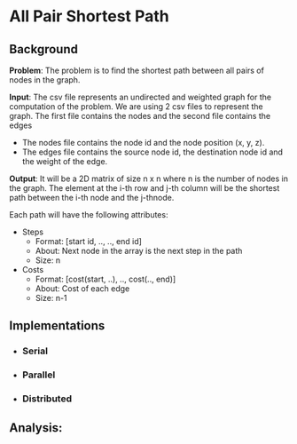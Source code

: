 # **All Pair Shortest Path**

## Background

**Problem**: The problem is to find the shortest path between all pairs of nodes in the graph.

**Input**: The csv file represents an undirected and weighted graph for the computation of the problem. We are using 2 csv files to represent the graph. The first file contains the nodes and the second file contains the edges

-   The nodes file contains the node id and the node position (x, y, z).
-   The edges file contains the source node id, the destination node id and the weight of the edge.

**Output**: It will be a 2D matrix of size n x n where n is the number of nodes in the graph. The element at the i-th row and j-th column will be the shortest path between the i-th node and the j-thnode.

Each path will have the following attributes:

-   Steps
    -   Format: [start id, .., .., end id]
    -   About: Next node in the array is the next step in the path
    -   Size: n
-   Costs
    -   Format: [cost(start, ..), .., cost(.., end)]
    -   About: Cost of each edge
    -   Size: n-1

## Implementations

-   ### Serial

-   ### Parallel

-   ### Distributed

## Analysis:
